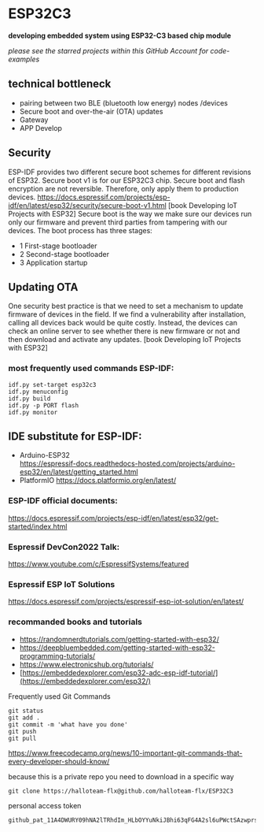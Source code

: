 # ESP32C3
**developing embedded system using ESP32-C3 based chip module**


_please see the starred projects within this GitHub Account for code-examples_


## technical bottleneck
* pairing between two BLE (bluetooth low energy) nodes /devices
* Secure boot and over-the-air (OTA) updates
* Gateway
* APP Develop

## Security
ESP-IDF provides two different secure boot schemes for different revisions of ESP32. Secure boot v1 is for our ESP32C3 chip. 
Secure boot and flash encryption are not reversible. Therefore, only apply them to production devices.
https://docs.espressif.com/projects/esp-idf/en/latest/esp32/security/secure-boot-v1.html
[book Developing IoT Projects with ESP32]
Secure boot is the way we make sure our devices run only our firmware and prevent third parties from tampering with our devices.
The boot process has three stages:
* 1 First-stage bootloader
* 2 Second-stage bootloader
* 3 Application startup


## Updating OTA
One security best practice is that we need to set a mechanism to update firmware of devices in the field. If we find a vulnerability after installation, calling all devices back would be quite costly. Instead, the devices can check an online server to see whether there is new firmware or not and then download and activate any updates. [book Developing IoT Projects with ESP32]

### most frequently used commands ESP-IDF:
```
idf.py set-target esp32c3
idf.py menuconfig
idf.py build
idf.py -p PORT flash
idf.py monitor
```


## IDE substitute for ESP-IDF:
* Arduino-ESP32  
https://espressif-docs.readthedocs-hosted.com/projects/arduino-esp32/en/latest/getting_started.html
* PlatformIO 
https://docs.platformio.org/en/latest/


### ESP-IDF official documents:
https://docs.espressif.com/projects/esp-idf/en/latest/esp32/get-started/index.html

### Espressif DevCon2022 Talk:
https://www.youtube.com/c/EspressifSystems/featured

### Espressif ESP IoT Solutions
https://docs.espressif.com/projects/espressif-esp-iot-solution/en/latest/

### recommanded books and tutorials
* https://randomnerdtutorials.com/getting-started-with-esp32/
* https://deepbluembedded.com/getting-started-with-esp32-programming-tutorials/
* https://www.electronicshub.org/tutorials/
* [https://embeddedexplorer.com/esp32-adc-esp-idf-tutorial/](https://embeddedexplorer.com/esp32/)






Frequently used Git Commands
```
git status 
git add .
git commit -m 'what have you done'
git push
git pull
```
https://www.freecodecamp.org/news/10-important-git-commands-that-every-developer-should-know/

because this is a private repo you need to download in a specific way
```
git clone https://halloteam-flx@github.com/halloteam-flx/ESP32C3
```
personal access token
```
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
```
